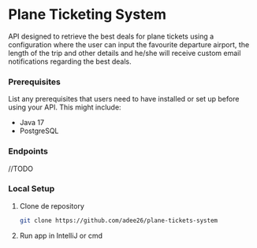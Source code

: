 # Plane Ticketing System

API designed to retrieve the best deals for plane tickets using a configuration where the user can input 
the favourite departure airport, the length of the trip and other details and he/she will receive custom email 
notifications regarding the best deals.

### Prerequisites

List any prerequisites that users need to have installed or set up before using your API. This might include:

- Java 17
- PostgreSQL

### Endpoints
//TODO

### Local Setup
1. Clone de repository

    ```bash
    git clone https://github.com/adee26/plane-tickets-system
    ```

2. Run app in IntelliJ or cmd

